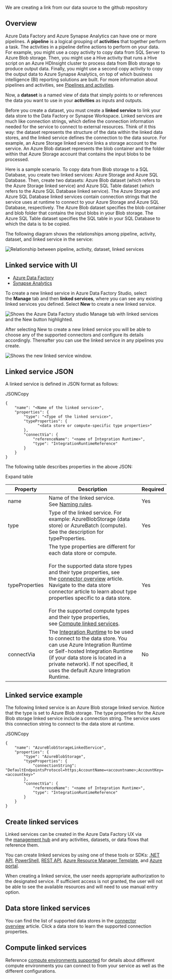 We are creating a link from our data source to the github repository
## Overview

Azure Data Factory and Azure Synapse Analytics can have one or more pipelines. A **pipeline** is a logical grouping of **activities** that together perform a task. The activities in a pipeline define actions to perform on your data. For example, you might use a copy activity to copy data from SQL Server to Azure Blob storage. Then, you might use a Hive activity that runs a Hive script on an Azure HDInsight cluster to process data from Blob storage to produce output data. Finally, you might use a second copy activity to copy the output data to Azure Synapse Analytics, on top of which business intelligence (BI) reporting solutions are built. For more information about pipelines and activities, see [Pipelines and activities](https://learn.microsoft.com/en-us/azure/data-factory/concepts-pipelines-activities).

Now, a **dataset** is a named view of data that simply points to or references the data you want to use in your **activities** as inputs and outputs.

Before you create a dataset, you must create a **linked service** to link your data store to the Data Factory or Synapse Workspace. Linked services are much like connection strings, which define the connection information needed for the service to connect to external resources. Think of it this way: the dataset represents the structure of the data within the linked data stores, and the linked service defines the connection to the data source. For example, an Azure Storage linked service links a storage account to the service. An Azure Blob dataset represents the blob container and the folder within that Azure Storage account that contains the input blobs to be processed.

Here is a sample scenario. To copy data from Blob storage to a SQL Database, you create two linked services: Azure Storage and Azure SQL Database. Then, create two datasets: Azure Blob dataset (which refers to the Azure Storage linked service) and Azure SQL Table dataset (which refers to the Azure SQL Database linked service). The Azure Storage and Azure SQL Database linked services contain connection strings that the service uses at runtime to connect to your Azure Storage and Azure SQL Database, respectively. The Azure Blob dataset specifies the blob container and blob folder that contains the input blobs in your Blob storage. The Azure SQL Table dataset specifies the SQL table in your SQL Database to which the data is to be copied.

The following diagram shows the relationships among pipeline, activity, dataset, and linked service in the service:

![Relationship between pipeline, activity, dataset, linked services](https://learn.microsoft.com/en-us/azure/data-factory/media/concepts-datasets-linked-services/relationship-between-data-factory-entities.png)

[](https://learn.microsoft.com/en-us/azure/data-factory/concepts-linked-services?tabs=data-factory#linked-service-with-ui)

## Linked service with UI

- [Azure Data Factory](https://learn.microsoft.com/en-us/azure/data-factory/concepts-linked-services?tabs=data-factory#tabpanel_1_data-factory)
- [Synapse Analytics](https://learn.microsoft.com/en-us/azure/data-factory/concepts-linked-services?tabs=data-factory#tabpanel_1_synapse-analytics)

To create a new linked service in Azure Data Factory Studio, select the **Manage** tab and then **linked services**, where you can see any existing linked services you defined. Select **New** to create a new linked service.

![Shows the Azure Data Factory studio Manage tab with linked services and the New button highlighted.](https://learn.microsoft.com/en-us/azure/data-factory/media/concepts-linked-services/create-linked-service.png)

After selecting New to create a new linked service you will be able to choose any of the supported connectors and configure its details accordingly. Thereafter you can use the linked service in any pipelines you create.

![Shows the new linked service window.](https://learn.microsoft.com/en-us/azure/data-factory/media/concepts-linked-services/new-linked-service-window.png)

[](https://learn.microsoft.com/en-us/azure/data-factory/concepts-linked-services?tabs=data-factory#linked-service-json)

## Linked service JSON

A linked service is defined in JSON format as follows:

JSONCopy

```
{
    "name": "<Name of the linked service>",
    "properties": {
        "type": "<Type of the linked service>",
        "typeProperties": {
              "<data store or compute-specific type properties>"
        },
        "connectVia": {
            "referenceName": "<name of Integration Runtime>",
            "type": "IntegrationRuntimeReference"
        }
    }
}
```

The following table describes properties in the above JSON:

Expand table

|Property|Description|Required|
|---|---|---|
|name|Name of the linked service. See [Naming rules](https://learn.microsoft.com/en-us/azure/data-factory/naming-rules).|Yes|
|type|Type of the linked service. For example: AzureBlobStorage (data store) or AzureBatch (compute). See the description for typeProperties.|Yes|
|typeProperties|The type properties are different for each data store or compute.  <br>  <br>For the supported data store types and their type properties, see the [connector overview](https://learn.microsoft.com/en-us/azure/data-factory/copy-activity-overview#supported-data-stores-and-formats) article. Navigate to the data store connector article to learn about type properties specific to a data store.  <br>  <br>For the supported compute types and their type properties, see [Compute linked services](https://learn.microsoft.com/en-us/azure/data-factory/compute-linked-services).|Yes|
|connectVia|The [Integration Runtime](https://learn.microsoft.com/en-us/azure/data-factory/concepts-integration-runtime) to be used to connect to the data store. You can use Azure Integration Runtime or Self-hosted Integration Runtime (if your data store is located in a private network). If not specified, it uses the default Azure Integration Runtime.|No|

[](https://learn.microsoft.com/en-us/azure/data-factory/concepts-linked-services?tabs=data-factory#linked-service-example)

## Linked service example

The following linked service is an Azure Blob storage linked service. Notice that the type is set to Azure Blob storage. The type properties for the Azure Blob storage linked service include a connection string. The service uses this connection string to connect to the data store at runtime.

JSONCopy

```
{
    "name": "AzureBlobStorageLinkedService",
    "properties": {
        "type": "AzureBlobStorage",
        "typeProperties": {
            "connectionString": "DefaultEndpointsProtocol=https;AccountName=<accountname>;AccountKey=<accountkey>"
        },
        "connectVia": {
            "referenceName": "<name of Integration Runtime>",
            "type": "IntegrationRuntimeReference"
        }
    }
}
```

[](https://learn.microsoft.com/en-us/azure/data-factory/concepts-linked-services?tabs=data-factory#create-linked-services)

## Create linked services

Linked services can be created in the Azure Data Factory UX via the [management hub](https://learn.microsoft.com/en-us/azure/data-factory/author-management-hub) and any activities, datasets, or data flows that reference them.

You can create linked services by using one of these tools or SDKs: [.NET API](https://learn.microsoft.com/en-us/azure/data-factory/quickstart-create-data-factory-dot-net), [PowerShell](https://learn.microsoft.com/en-us/azure/data-factory/quickstart-create-data-factory-powershell), [REST API](https://learn.microsoft.com/en-us/azure/data-factory/quickstart-create-data-factory-rest-api), [Azure Resource Manager Template](https://learn.microsoft.com/en-us/azure/data-factory/quickstart-create-data-factory-resource-manager-template), and [Azure portal](https://learn.microsoft.com/en-us/azure/data-factory/quickstart-create-data-factory-portal).

When creating a linked service, the user needs appropriate authorization to the designated service. If sufficient access is not granted, the user will not be able to see the available resources and will need to use manual entry option.

[](https://learn.microsoft.com/en-us/azure/data-factory/concepts-linked-services?tabs=data-factory#data-store-linked-services)

## Data store linked services

You can find the list of supported data stores in the [connector overview](https://learn.microsoft.com/en-us/azure/data-factory/copy-activity-overview#supported-data-stores-and-formats) article. Click a data store to learn the supported connection properties.

[](https://learn.microsoft.com/en-us/azure/data-factory/concepts-linked-services?tabs=data-factory#compute-linked-services)

## Compute linked services

Reference [compute environments supported](https://learn.microsoft.com/en-us/azure/data-factory/compute-linked-services) for details about different compute environments you can connect to from your service as well as the different configurations.
